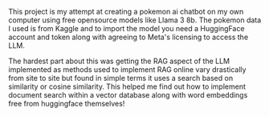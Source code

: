 This project is my attempt at creating a pokemon ai chatbot on my own computer using free opensource models like Llama 3 8b. The pokemon data I used is from Kaggle and to import the model you need a HuggingFace account and token along with agreeing to Meta's licensing to access the LLM.

The hardest part about this was getting the RAG aspect of the LLM implemented as methods used to implement RAG online vary drastically from site to site but found in simple terms it uses a search based on similarity or cosine similarity. This helped me find out how to implement document search within a vector database along with word embeddings free from huggingface themselves! 
